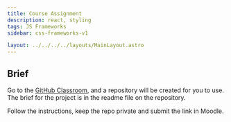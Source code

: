 ```yaml
---
title: Course Assignment
description: react, styling
tags: JS Frameworks
sidebar: css-frameworks-v1

layout: ../../../../layouts/MainLayout.astro
---
```


## Brief

Go to the [GitHub Classroom](https://classroom.github.com/a/7cKrWzyi), and a repository will be created for you to use. The brief for the project is in the readme file on the repository.

Follow the instructions, keep the repo private and submit the link in Moodle.
